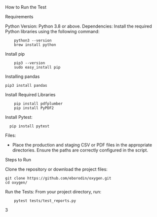 How to Run the Test

Requirements

Python Version: Python 3.8 or above.
Dependencies: Install the required Python libraries using the following command:

        python3 --version
        brew install python

Install pip

        pip3 --version
        sudo easy_install pip

Installing pandas

    pip3 install pandas

Install Required Libraries

        pip install pdfplumber
        pip install PyPDF2

Install Pytest:

      pip install pytest

Files:

*	Place the production and staging CSV or PDF files in the appropriate directories. Ensure the paths are correctly configured in the script.

Steps to Run

Clone the repository or download the project files:
    
    git clone https://github.com/eborodin/oxygen.git
    cd oxygen/

Run the Tests:
From your project directory, run:

        pytest tests/test_reports.py


3